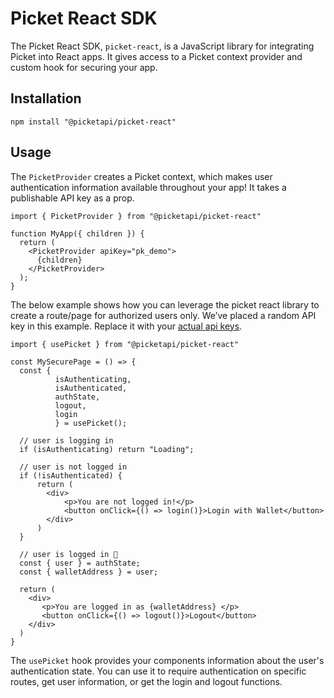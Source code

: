 # Picket React SDK

The Picket React SDK, `picket-react`, is a JavaScript library for integrating Picket into React apps. It gives access to a Picket context provider and custom hook for securing your app.

## Installation

```shell
npm install "@picketapi/picket-react"
```

## Usage

The `PicketProvider` creates a Picket context, which makes user authentication information available throughout your app! It takes a publishable API key as a prop.

```tsx
import { PicketProvider } from "@picketapi/picket-react"

function MyApp({ children }) {
  return (
    <PicketProvider apiKey="pk_demo">
      {children}
    </PicketProvider>
  );
}
```

The below example shows how you can leverage the picket react library to create a route/page for authorized users only. We’ve placed a random API key in this example. Replace it with your [actual api keys](https://picketapi.com/dashboard).

```tsx
import { usePicket } from "@picketapi/picket-react"

const MySecurePage = () => {
  const { 
          isAuthenticating, 
          isAuthenticated, 
          authState, 
          logout,
          login
          } = usePicket();
  
  // user is logging in
  if (isAuthenticating) return "Loading";

  // user is not logged in
  if (!isAuthenticated) {
      return (
        <div>
            <p>You are not logged in!</p>
            <button onClick={() => login()}>Login with Wallet</button>
        </div>
      )
  }

  // user is logged in 🎉
  const { user } = authState;
  const { walletAddress } = user;
  
  return (
    <div>
       <p>You are logged in as {walletAddress} </p>
       <button onClick={() => logout()}>Logout</button>
    </div>
  )
}
```

The `usePicket` hook provides your components information about the user's authentication state. You can use it to require authentication on specific routes, get user information, or get the login and logout functions.
